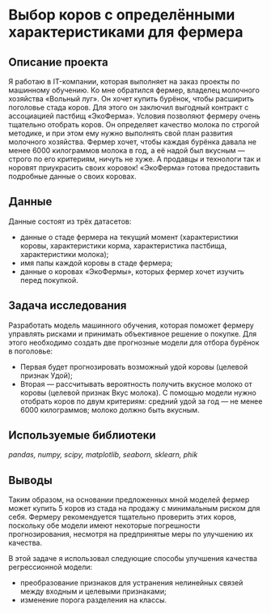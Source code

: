 # Выбор коров с определёнными характеристиками для фермера

## Описание проекта

Я работаю в IT-компании, которая выполняет на заказ проекты по машинному обучению. Ко мне обратился фермер, владелец молочного хозяйства «Вольный луг». Он хочет купить бурёнок, чтобы расширить поголовье стада коров. Для этого он заключил выгодный контракт с ассоциацией пастбищ «ЭкоФерма». Условия позволяют фермеру очень тщательно отобрать коров. Он определяет качество молока по строгой методике, и при этом ему нужно выполнять свой план развития молочного хозяйства. Фермер хочет, чтобы каждая бурёнка давала не менее 6000 килограммов молока в год, а её надой был вкусным — строго по его критериям, ничуть не хуже. А продавцы и технологи так и норовят приукрасить своих коровок! «ЭкоФерма» готова предоставить подробные данные о своих коровах.

## Данные

Данные состоят из трёх датасетов:
- данные о стаде фермера на текущий момент (характеристики коровы, характеристики корма, характеристика пастбища, характеристики молока);
- имя папы каждой коровы в стаде фермера;
- данные о коровах «ЭкоФермы», которых фермер хочет изучить перед покупкой.

## Задача исследования

Разработать модель машинного обучения, которая поможет фермеру управлять рисками и принимать объективное решение о покупке.  Для этого необходимо создать две прогнозные модели для отбора бурёнок в поголовье:
- Первая будет прогнозировать возможный удой коровы (целевой признак Удой);
- Вторая — рассчитывать вероятность получить вкусное молоко от коровы (целевой признак Вкус молока). С помощью модели нужно отобрать коров по двум критериям:
средний удой за год — не менее 6000 килограммов;
молоко должно быть вкусным.

## Используемые библиотеки

*pandas, numpy, scipy, matplotlib, seaborn, sklearn, phik*

## Выводы 

Таким образом, на основании предложенных мной моделей фермер может купить 5 коров из стада на продажу с минимальным риском для себя. Фермеру рекомендуется тщательно проверить этих коров, поскольку обе модели имеют некоторые погрешности прогнозирования, несмотря на предпринятые меры по улучшению их качества.

В этой задаче я использовал следующие способы улучшения качества регрессионной модели:
- преобразование признаков для устранения нелинейных связей между входным и целевыми признаками;
- изменение порога разделения на классы.
